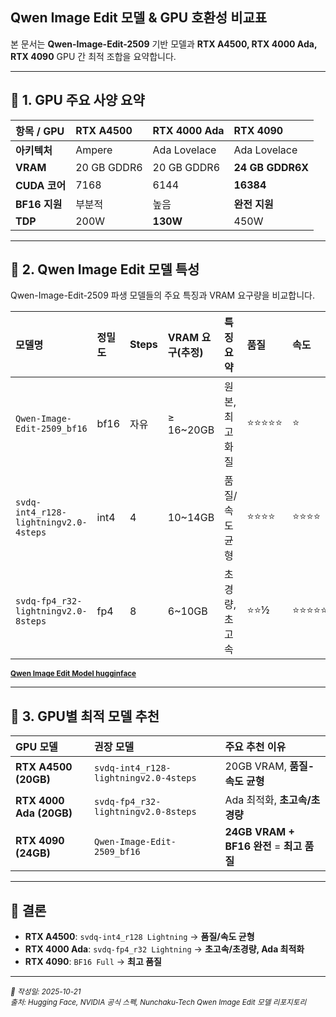 ## Qwen Image Edit 모델 & GPU 호환성 비교표 

본 문서는 **Qwen-Image-Edit-2509** 기반 모델과 **RTX A4500, RTX 4000 Ada, RTX 4090** GPU 간 최적 조합을 요약합니다.

---

## 🚀 1. GPU 주요 사양 요약

| 항목 / GPU | RTX A4500 | RTX 4000 Ada | RTX 4090 |
|:-----------|:----------|:-------------|:----------|
| **아키텍처** | Ampere | Ada Lovelace | Ada Lovelace |
| **VRAM**    | 20 GB GDDR6 | 20 GB GDDR6 | **24 GB GDDR6X** |
| **CUDA 코어** | 7168 | 6144 | **16384** |
| **BF16 지원** | 부분적 | 높음 | **완전 지원** |
| **TDP**     | 200W | **130W** | 450W |

---

## 🧠 2. Qwen Image Edit 모델 특성

Qwen-Image-Edit-2509 파생 모델들의 주요 특징과 VRAM 요구량을 비교합니다.

| 모델명 | 정밀도 | Steps | VRAM 요구(추정) | 특징 요약 | 품질 | 속도 |
|:-------|:-------|:------|:----------------|:-----------|:-----|:-----|
| `Qwen-Image-Edit-2509_bf16` | bf16 | 자유 | ≥ 16~20GB | 원본, 최고 화질 | ⭐⭐⭐⭐⭐ | ⭐ |
| `svdq-int4_r128-lightningv2.0-4steps` | int4 | 4 | 10~14GB | 품질/속도 균형 | ⭐⭐⭐⭐ | ⭐⭐⭐⭐ |
| `svdq-fp4_r32-lightningv2.0-8steps` | fp4 | 8 | 6~10GB | 초경량, 초고속 | ⭐⭐½ | ⭐⭐⭐⭐⭐ |

<sub>**[Qwen Image Edit Model hugginface](https://huggingface.co/nunchaku-tech/nunchaku-qwen-image-edit-2509/tree/main)**</sub>

---

## 🎯 3. GPU별 최적 모델 추천

| GPU 모델 | **권장 모델** | **주요 추천 이유** |
|:---------|:--------------|:-------------------|
| **RTX A4500 (20GB)** | `svdq-int4_r128-lightningv2.0-4steps` | 20GB VRAM, **품질-속도 균형** |
| **RTX 4000 Ada (20GB)** | `svdq-fp4_r32-lightningv2.0-8steps` | Ada 최적화, **초고속/초경량** |
| **RTX 4090 (24GB)** | `Qwen-Image-Edit-2509_bf16` | **24GB VRAM + BF16 완전** = **최고 품질** |

---

## 📝 결론

-   **RTX A4500**: `svdq-int4_r128 Lightning` → **품질/속도 균형**
-   **RTX 4000 Ada**: `svdq-fp4_r32 Lightning` → **초고속/초경량, Ada 최적화**
-   **RTX 4090**: `BF16 Full` → **최고 품질**

---

<sub>*📄 작성일: 2025-10-21* <br> *출처: Hugging Face, NVIDIA 공식 스펙, Nunchaku-Tech Qwen Image Edit 모델 리포지토리*</sub>

